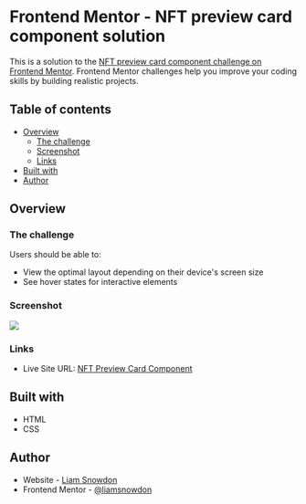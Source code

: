 # Frontend Mentor - NFT preview card component solution

This is a solution to the [NFT preview card component challenge on Frontend Mentor](https://www.frontendmentor.io/challenges/nft-preview-card-component-SbdUL_w0U). Frontend Mentor challenges help you improve your coding skills by building realistic projects. 

## Table of contents

- [Overview](#overview)
  - [The challenge](#the-challenge)
  - [Screenshot](#screenshot)
  - [Links](#links)
- [Built with](#built-with)
- [Author](#author)

## Overview

### The challenge

Users should be able to:

- View the optimal layout depending on their device's screen size
- See hover states for interactive elements

### Screenshot

![](./screenshot.jpeg)

### Links

- Live Site URL: [NFT Preview Card Component](https://ls-challenges-nft-preview-card-component.netlify.app)

## Built with

- HTML
- CSS 

## Author

- Website - [Liam Snowdon](https://liamsnowdon.uk)
- Frontend Mentor - [@liamsnowdon](https://www.frontendmentor.io/profile/liamsnowdon)
